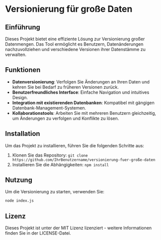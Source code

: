# Versionierung für große Daten

## Einführung
Dieses Projekt bietet eine effiziente Lösung zur Versionierung großer Datenmengen. Das Tool ermöglicht es Benutzern, Datenänderungen nachzuvollziehen und verschiedene Versionen ihrer Datenstämme zu verwalten. 

## Funktionen
- **Datenversionierung**: Verfolgen Sie Änderungen an Ihren Daten und kehren Sie bei Bedarf zu früheren Versionen zurück.
- **Benutzerfreundliches Interface**: Einfache Navigation und intuitives Design.
- **Integration mit existierenden Datenbanken**: Kompatibel mit gängigen Datenbank-Management-Systemen.
- **Kollaborationstools**: Arbeiten Sie mit mehreren Benutzern gleichzeitig, um Änderungen zu verfolgen und Konflikte zu lösen.

## Installation
Um das Projekt zu installieren, führen Sie die folgenden Schritte aus:
1. Klonen Sie das Repository: `git clone https://github.com/IhrBenutzername/versionierung-fuer-große-daten`
2. Installieren Sie die Abhängigkeiten: `npm install`

## Nutzung
Um die Versionierung zu starten, verwenden Sie:
```bash
node index.js
```

## Lizenz
Dieses Projekt ist unter der MIT Lizenz lizenziert - weitere Informationen finden Sie in der LICENSE-Datei.